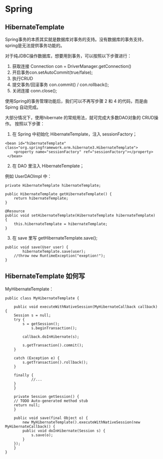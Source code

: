 # Spring  

## HibernateTemplate

Spring事务的本质其实就是数据库对事务的支持。没有数据库的事务支持，spring是无法提供事务功能的。

对于纯JDBC操作数据库，想要用到事务，可以按照以下步骤进行：

1. 获取连接 Connection con = DriverManager.getConnection()
2. 开启事务con.setAutoCommit(true/false);
3. 执行CRUD
4. 提交事务/回滚事务 con.commit() / con.rollback();
5. 关闭连接 conn.close();

使用Spring的事务管理功能后，我们可以不再写步骤 2 和 4 的代码，而是由Spirng 自动完成。

大部分情况下，使用hibernate 的常规用法，就可完成大多数DAO对象的 CRUD操作。
按照以下步骤：

1. 在 Spring 中初始化 HibernateTemplate，注入 sessionFactory；

```
<bean id="hibernateTemplate" class="org.springframework.orm.hibernate3.HibernateTemplate">
	<property name="sessionFactory" ref="sessionFactory"></property>
 </bean>
```

2. 在 DAO 里注入 HibernateTemplate；

例如 UserDAOImpl 中：

```
private HibernateTemplate hibernateTemplate;

public HibernateTemplate getHibernateTemplate() {
	return hibernateTemplate;
}

@Resource
public void setHibernateTemplate(HibernateTemplate hibernateTemplate) {
	this.hibernateTemplate = hibernateTemplate;
}
```

3. 在 save 里写 getHibernateTemplate.save();

```
public void save(User user) {		
		hibernateTemplate.save(user);			
	//throw new RuntimeException("exeption!");
}
```

## HibernateTemplate 如何写

MyHibernateTemplate：

```
public class MyHibernateTemplate {

    public void executeWithNativeSession(MyHibernateCallback callback) {
	Session s = null;
	try {
	    s = getSession();
            s.beginTransaction();
		
	    callback.doInHibernate(s);
			
	    s.getTransaction().commit();
	} 
	    
	catch (Exception e) {
	    s.getTransaction().rollback();
	} 
	    
	finally {
            //...
	}
    }

    private Session getSession() {
	// TODO Auto-generated method stub
	return null;	
    }
	
    public void save(final Object o) {	
        new MyHibernateTemplate().executeWithNativeSession(new MyHibernateCallback() {
	    public void doInHibernate(Session s) {
	        s.save(o);		
	    }
	});
    }		
}
```




